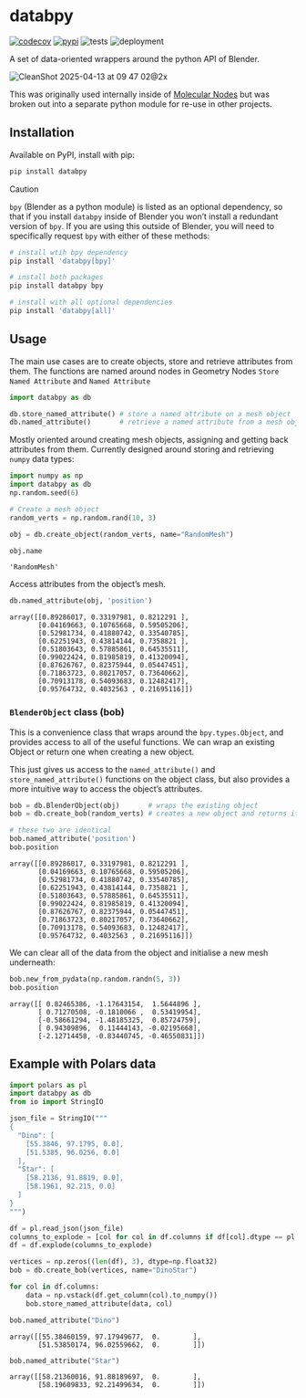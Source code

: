 # databpy


[![codecov](https://codecov.io/gh/BradyAJohnston/databpy/graph/badge.svg?token=KFuu67hzAz)](https://codecov.io/gh/BradyAJohnston/databpy)
[![pypi](https://img.shields.io/pypi/v/databpy.png)](https://pypi.org/project/databpy/)
![tests](https://github.com/bradyajohnston/databpy/actions/workflows/tests.yml/badge.svg)
![deployment](https://github.com/bradyajohnston/databpy/actions/workflows/ci-cd.yml/badge.svg)

A set of data-oriented wrappers around the python API of Blender.

![CleanShot 2025-04-13 at 09 47 02@2x](https://github.com/user-attachments/assets/fa5c106a-3b9f-4a5d-a58c-a35f5ede38cc)


This was originally used internally inside of [Molecular
Nodes](https://github.com/BradyAJohnston/MolecularNodes) but was broken
out into a separate python module for re-use in other projects.

## Installation

Available on PyPI, install with pip:

``` bash
pip install databpy
```

> [!CAUTION]
>
> `bpy` (Blender as a python module) is listed as an optional
> dependency, so that if you install `databpy` inside of Blender you
> won’t install a redundant version of `bpy`. If you are using this
> outside of Blender, you will need to specifically request `bpy` with
> either of these methods:
>
> ``` bash
> # install wtih bpy dependency
> pip install 'databpy[bpy]'
>
> # install both packages
> pip install databpy bpy
>
> # install with all optional dependencies
> pip install 'databpy[all]'
> ```

## Usage

The main use cases are to create objects, store and retrieve attributes
from them. The functions are named around nodes in Geometry Nodes
`Store Named Attribute` and `Named Attribute`

``` python
import databpy as db

db.store_named_attribute() # store a named attribute on a mesh object
db.named_attribute()       # retrieve a named attribute from a mesh object
```

Mostly oriented around creating mesh objects, assigning and getting back
attributes from them. Currently designed around storing and retrieving
`numpy` data types:

``` python
import numpy as np
import databpy as db
np.random.seed(6)

# Create a mesh object
random_verts = np.random.rand(10, 3)

obj = db.create_object(random_verts, name="RandomMesh")

obj.name
```

    'RandomMesh'

Access attributes from the object’s mesh.

``` python
db.named_attribute(obj, 'position')
```

    array([[0.89286017, 0.33197981, 0.8212291 ],
           [0.04169663, 0.10765668, 0.59505206],
           [0.52981734, 0.41880742, 0.33540785],
           [0.62251943, 0.43814144, 0.7358821 ],
           [0.51803643, 0.57885861, 0.64535511],
           [0.99022424, 0.81985819, 0.41320094],
           [0.87626767, 0.82375944, 0.05447451],
           [0.71863723, 0.80217057, 0.73640662],
           [0.70913178, 0.54093683, 0.12482417],
           [0.95764732, 0.4032563 , 0.21695116]])

### `BlenderObject` class (bob)

This is a convenience class that wraps around the `bpy.types.Object`,
and provides access to all of the useful functions. We can wrap an
existing Object or return one when creating a new object.

This just gives us access to the `named_attribute()` and
`store_named_attribute()` functions on the object class, but also
provides a more intuitive way to access the object’s attributes.

``` python
bob = db.BlenderObject(obj)       # wraps the existing object 
bob = db.create_bob(random_verts) # creates a new object and returns it already wrapped

# these two are identical
bob.named_attribute('position')
bob.position
```

    array([[0.89286017, 0.33197981, 0.8212291 ],
           [0.04169663, 0.10765668, 0.59505206],
           [0.52981734, 0.41880742, 0.33540785],
           [0.62251943, 0.43814144, 0.7358821 ],
           [0.51803643, 0.57885861, 0.64535511],
           [0.99022424, 0.81985819, 0.41320094],
           [0.87626767, 0.82375944, 0.05447451],
           [0.71863723, 0.80217057, 0.73640662],
           [0.70913178, 0.54093683, 0.12482417],
           [0.95764732, 0.4032563 , 0.21695116]])

We can clear all of the data from the object and initialise a new mesh
underneath:

``` python
bob.new_from_pydata(np.random.randn(5, 3))
bob.position
```

    array([[ 0.82465386, -1.17643154,  1.5644896 ],
           [ 0.71270508, -0.1810066 ,  0.53419954],
           [-0.58661294, -1.48185325,  0.85724759],
           [ 0.94309896,  0.11444143, -0.02195668],
           [-2.12714458, -0.83440745, -0.46550831]])

## Example with Polars data

``` python
import polars as pl
import databpy as db
from io import StringIO

json_file = StringIO("""
{
  "Dino": [
    [55.3846, 97.1795, 0.0],
    [51.5385, 96.0256, 0.0]
  ],
  "Star": [
    [58.2136, 91.8819, 0.0],
    [58.1961, 92.215, 0.0]
  ]
}
""")

df = pl.read_json(json_file)
columns_to_explode = [col for col in df.columns if df[col].dtype == pl.List(pl.List)]
df = df.explode(columns_to_explode)

vertices = np.zeros((len(df), 3), dtype=np.float32)
bob = db.create_bob(vertices, name="DinoStar")

for col in df.columns:
    data = np.vstack(df.get_column(col).to_numpy())
    bob.store_named_attribute(data, col)

bob.named_attribute("Dino")
```

    array([[55.38460159, 97.17949677,  0.        ],
           [51.53850174, 96.02559662,  0.        ]])

``` python
bob.named_attribute("Star")
```

    array([[58.21360016, 91.88189697,  0.        ],
           [58.19609833, 92.21499634,  0.        ]])
